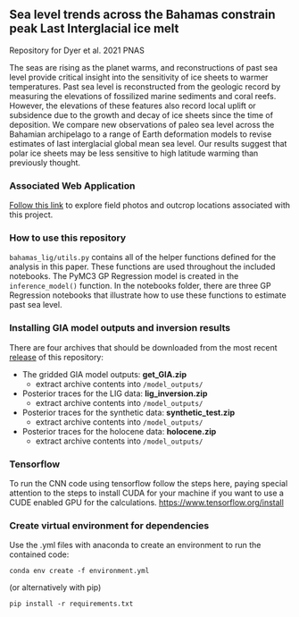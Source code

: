 ## Sea level trends across the Bahamas constrain peak Last Interglacial ice melt
Repository for Dyer et al. 2021 PNAS

The seas are rising as the planet warms, and reconstructions of past sea level provide critical insight into the sensitivity of ice sheets to warmer temperatures. Past sea level is reconstructed from the geologic record by measuring the elevations of fossilized marine sediments and coral reefs. However, the elevations of these features also record local uplift or subsidence due to the growth and decay of ice sheets since the time of deposition. We compare new observations of paleo sea level across the Bahamian archipelago to a range of Earth deformation models to revise estimates of last interglacial global mean sea level. Our results suggest that polar ice sheets may be less sensitive to high latitude warming than previously thought.

### Associated Web Application

[Follow this link](http://bahamas-lig.herokuapp.com/) to explore field photos and outcrop locations associated with this project.

### How to use this repository

`bahamas_lig/utils.py` contains all of the helper functions defined for the analysis in this paper. These functions are used throughout the included notebooks. The PyMC3 GP Regression model is created in the `inference_model()` function. In the notebooks folder, there are three GP Regression notebooks that illustrate how to use these functions to estimate past sea level.

### Installing GIA model outputs and inversion results

There are four archives that should be downloaded from the most recent [release](https://github.com/blakedyer/bahamas_lig/releases) of this repository:
 - The gridded GIA model outputs: **get_GIA.zip**
     - extract archive contents into `/model_outputs/`
  - Posterior traces for the LIG data: **lig_inversion.zip**
     - extract archive contents into `/model_outputs/`
 - Posterior traces for the synthetic data: **synthetic_test.zip**
     - extract archive contents into `/model_outputs/`
 - Posterior traces for the holocene data: **holocene.zip**
     - extract archive contents into `/model_outputs/`

### Tensorflow

To run the CNN code using tensorflow follow the steps here, paying special attention to the steps to install CUDA for your machine if you want to use a CUDE enabled GPU for the calculations.
<https://www.tensorflow.org/install>

### Create virtual environment for dependencies

Use the .yml files with anaconda to create an environment to run the contained code:

`conda env create -f environment.yml`

(or alternatively with pip)

`pip install -r requirements.txt`


